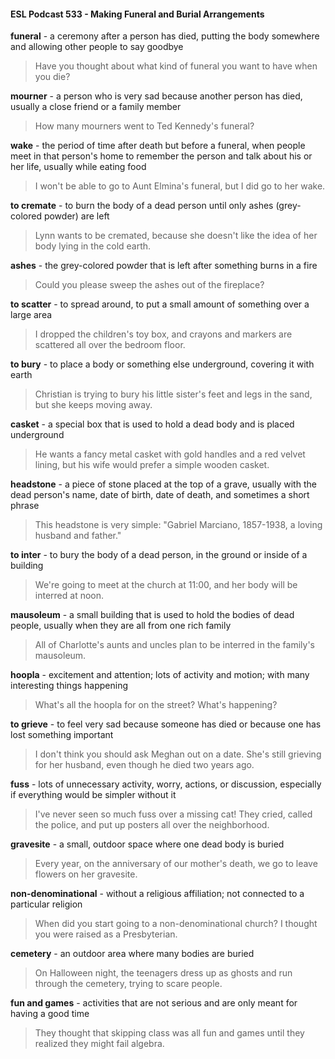 #### ESL Podcast 533 - Making Funeral and Burial Arrangements

**funeral** - a ceremony after a person has died, putting the body somewhere and
allowing other people to say goodbye

> Have you thought about what kind of funeral you want to have when you die?

**mourner** - a person who is very sad because another person has died, usually a
close friend or a family member

> How many mourners went to Ted Kennedy's funeral?

**wake** - the period of time after death but before a funeral, when people meet in
that person's home to remember the person and talk about his or her life, usually
while eating food

> I won't be able to go to Aunt Elmina's funeral, but I did go to her wake.

**to cremate** - to burn the body of a dead person until only ashes (grey-colored
powder) are left

> Lynn wants to be cremated, because she doesn't like the idea of her body lying
in the cold earth.

**ashes** - the grey-colored powder that is left after something burns in a fire

> Could you please sweep the ashes out of the fireplace?

**to scatter** - to spread around, to put a small amount of something over a large
area

> I dropped the children's toy box, and crayons and markers are scattered all
over the bedroom floor.

**to bury** - to place a body or something else underground, covering it with earth

> Christian is trying to bury his little sister's feet and legs in the sand, but she
keeps moving away.

**casket** - a special box that is used to hold a dead body and is placed
underground

> He wants a fancy metal casket with gold handles and a red velvet lining, but his
wife would prefer a simple wooden casket.

**headstone** - a piece of stone placed at the top of a grave, usually with the dead
person's name, date of birth, date of death, and sometimes a short phrase

> This headstone is very simple: "Gabriel Marciano, 1857-1938, a loving husband
and father."

**to inter** - to bury the body of a dead person, in the ground or inside of a building

> We're going to meet at the church at 11:00, and her body will be interred at
noon.

**mausoleum** - a small building that is used to hold the bodies of dead people,
usually when they are all from one rich family

> All of Charlotte's aunts and uncles plan to be interred in the family's
mausoleum.

**hoopla** - excitement and attention; lots of activity and motion; with many
interesting things happening

> What's all the hoopla for on the street? What's happening?

**to grieve** - to feel very sad because someone has died or because one has lost
something important

> I don't think you should ask Meghan out on a date. She's still grieving for her
husband, even though he died two years ago.

**fuss** - lots of unnecessary activity, worry, actions, or discussion, especially if
everything would be simpler without it

> I've never seen so much fuss over a missing cat! They cried, called the police,
and put up posters all over the neighborhood.

**gravesite** - a small, outdoor space where one dead body is buried

> Every year, on the anniversary of our mother's death, we go to leave flowers on
her gravesite.

**non-denominational** - without a religious affiliation; not connected to a
particular religion

> When did you start going to a non-denominational church? I thought you were
raised as a Presbyterian.

**cemetery** - an outdoor area where many bodies are buried

> On Halloween night, the teenagers dress up as ghosts and run through the
cemetery, trying to scare people.

**fun and games** - activities that are not serious and are only meant for having a
good time

> They thought that skipping class was all fun and games until they realized they
might fail algebra.


